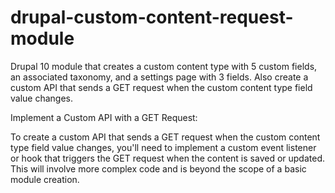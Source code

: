 # drupal-custom-content-request-module
 
Drupal 10 module that creates a custom content type with 5 custom fields, an associated taxonomy, and a settings page with 3 fields. Also create a custom API that sends a GET request when the custom content type field value changes.

Implement a Custom API with a GET Request:

To create a custom API that sends a GET request when the custom content type field value changes, you'll need to implement a custom event listener or hook that triggers the GET request when the content is saved or updated. This will involve more complex code and is beyond the scope of a basic module creation.
